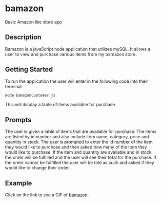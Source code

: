 # bamazon

Basic Amazon like store app

## Description

Bamazon is a javaScript node application that utilizes mySQL. It allows a user to view and purchase various items from my bamazon store.

## Getting Started

To run the application the user will enter in the following code into their terminal:
```bash
node bamazonCustomer.js
```
This will display a table of items available for purchase.

## Prompts

The user is given a table of items that are available for purchase. The items are listed by id number and also include item name, category, price and quantity in stock. The user is prompted to enter the id number of the item they would like to purchase and then asked how many of the item they would like to purchase. If the item and quantity are available and in stock the order will be fulfilled and the user will see their total for the purchase. If the order cannot be fulfilled the user will be told as such and asked if they would like to change their order.

## Example

Click on the link to see a GIF of [bamazon](./bamazon.gif).